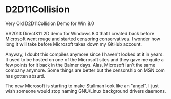 # D2D11Collision
Very Old D2D11Collision Demo for Win 8.0

VS2013 DirectX11 2D demo for Windows 8.0 that I created back before Microsoft went rouge and started censoring conservatives. I wonder how long it will take before Microsoft takes down my GitHub account.

Anyway, I doubt this compiles anymore since I haven't looked at it in years. It used to be hosted on one of the Microsoft sites and they gave me quite a few points for it back in the Balmer days. Alas, Microsoft isn't the same company anymore. Some things are better but the censorship on MSN.com has gotten absurd.

The new Microsoft is starting to make Stallman look like an "angel". I just wish someone would stop naming GNU\Linux background drivers daemons.
